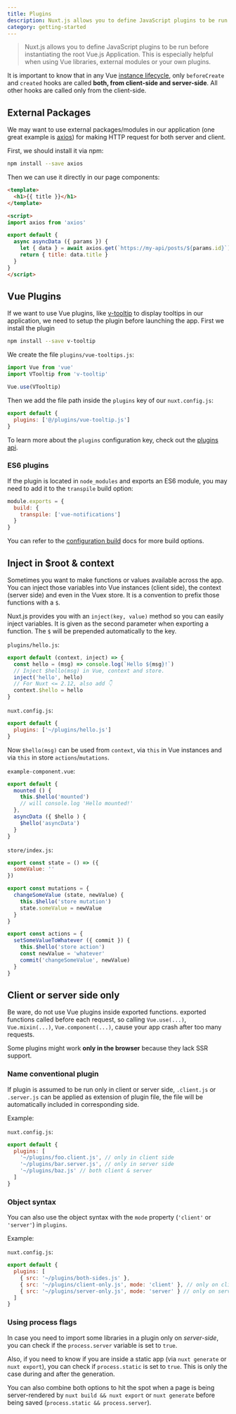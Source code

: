 ```yaml
---
title: Plugins
description: Nuxt.js allows you to define JavaScript plugins to be run before instantiating the root Vue.js Application. This is especially helpful when using Vue libraries, external modules or your own plugins.
category: getting-started
---
```


> Nuxt.js allows you to define JavaScript plugins to be run before instantiating the root Vue.js Application. This is especially helpful when using Vue libraries, external modules or your own plugins.

<div class="Alert">

It is important to know that in any Vue [instance lifecycle](https://vuejs.org/v2/guide/instance.html#Lifecycle-Diagram), only `beforeCreate` and `created` hooks are called **both, from client-side and server-side**. All other hooks are called only from the client-side.

</div>

## External Packages

We may want to use external packages/modules in our application (one great example is [axios](https://github.com/mzabriskie/axios)) for making HTTP request for both server and client.

First, we should install it via npm:

```bash
npm install --save axios
```

Then we can use it directly in our page components:

```html
<template>
  <h1>{{ title }}</h1>
</template>

<script>
import axios from 'axios'

export default {
  async asyncData ({ params }) {
    let { data } = await axios.get(`https://my-api/posts/${params.id}`)
    return { title: data.title }
  }
}
</script>
```

## Vue Plugins

If we want to use Vue plugins, like [v-tooltip](https://akryum.github.io/v-tooltip) to display tooltips in our application, we need to setup the plugin before launching the app.
First we install the plugin
```bash
npm install --save v-tooltip
```
We create the file `plugins/vue-tooltips.js`:

```js
import Vue from 'vue'
import VTooltip from 'v-tooltip'

Vue.use(VTooltip)
```

Then we add the file path inside the `plugins` key of our `nuxt.config.js`:

```js
export default {
  plugins: ['@/plugins/vue-tooltip.js']
}
```

To learn more about the `plugins` configuration key, check out the [plugins api](/api/configuration-plugins).

### ES6 plugins

If the plugin is located in `node_modules` and exports an ES6 module, you may need to add it to the `transpile` build option:

```js
module.exports = {
  build: {
    transpile: ['vue-notifications']
  }
}
```
You can refer to the [configuration build](/api/configuration-build/#transpile) docs for more build options.

## Inject in $root & context

Sometimes you want to make functions or values available across the app.
You can inject those variables into Vue instances (client side), the context (server side) and even in the Vuex store.
It is a convention to prefix those functions with a `$`.

Nuxt.js provides you with an `inject(key, value)` method so you can easily inject variables. It is given as the second parameter when exporting a function. The `$` will be prepended automatically to the key.

`plugins/hello.js`:

```js
export default (context, inject) => {
  const hello = (msg) => console.log(`Hello ${msg}!`)
  // Inject $hello(msg) in Vue, context and store.
  inject('hello', hello)
  // For Nuxt <= 2.12, also add 👇
  context.$hello = hello
}
```

`nuxt.config.js`:

```js
export default {
  plugins: ['~/plugins/hello.js']
}
```

Now `$hello(msg)` can be used from `context`, via `this` in Vue instances and via `this` in store `actions`/`mutations`.

`example-component.vue`:

```js
export default {
  mounted () {
    this.$hello('mounted')
    // will console.log 'Hello mounted!'
  },
  asyncData ({ $hello ) {
    $hello('asyncData')
  }
}
```

`store/index.js`:

```js
export const state = () => ({
  someValue: ''
})

export const mutations = {
  changeSomeValue (state, newValue) {
    this.$hello('store mutation')
    state.someValue = newValue
  }
}

export const actions = {
  setSomeValueToWhatever ({ commit }) {
    this.$hello('store action')
    const newValue = 'whatever'
    commit('changeSomeValue', newValue)
  }
}
```

## Client or server side only

<div class="Alert">

Be ware, do not use Vue plugins inside exported functions. exported functions called before each request,
so calling `Vue.use(...)`, `Vue.mixin(...)`, `Vue.component(...)`, cause your app crash after too many requests.

</div>

Some plugins might work **only in the browser** because they lack SSR support.

### Name conventional plugin

If plugin is assumed to be run only in client or server side, `.client.js` or `.server.js` can be applied as extension of plugin file, the file will be automatically included in corresponding side.

Example:

`nuxt.config.js`:

```js
export default {
  plugins: [
    '~/plugins/foo.client.js', // only in client side
    '~/plugins/bar.server.js', // only in server side
    '~/plugins/baz.js' // both client & server
  ]
}
```

### Object syntax

You can also use the object syntax with the `mode` property (`'client'` or `'server'`) in `plugins`.

Example:

`nuxt.config.js`:

```js
export default {
  plugins: [
    { src: '~/plugins/both-sides.js' },
    { src: '~/plugins/client-only.js', mode: 'client' }, // only on client side
    { src: '~/plugins/server-only.js', mode: 'server' } // only on server side
  ]
}
```

### Using process flags

In case you need to import some libraries in a plugin only on *server-side*, you can check if the `process.server` variable is set to `true`.

Also, if you need to know if you are inside a static app (via `nuxt generate` or `nuxt export`), you can check if `process.static` is set to `true`. This is only the case during and after the generation.

You can also combine both options to hit the spot when a page is being server-rendered by `nuxt build && nuxt export` or `nuxt generate` before being saved (`process.static && process.server`).
